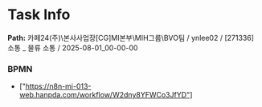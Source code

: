 # Task Info

**Path:** 카페24(주)\본사사업장\[CG]MI본부\MIH그룹\BVO팀 / ynlee02 / [271336] 소통 _ 물류 소통 / 2025-08-01_00-00-00

### BPMN
- ["https://n8n-mi-013-web.hanpda.com/workflow/W2dny8YFWCo3JfYD"]

